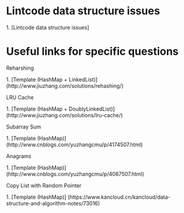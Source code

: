 # Lintcode data structure issues
<p>1. [Lintcode data structure issues]

# Useful links for specific questions
<p>Reharshing
<p>1. [Template (HashMap + LinkedList)] (http://www.jiuzhang.com/solutions/rehashing/)

<p>LRU Cache
<p>1. [Template (HashMap + DoublyLinkedList)] (http://www.jiuzhang.com/solutions/lru-cache/)

<p>Subarray Sum
<p>1. [Template (HashMap)] (http://www.cnblogs.com/yuzhangcmu/p/4174507.html)

<P>Anagrams
<p>1. [Template (HashMap)] (http://www.cnblogs.com/yuzhangcmu/p/4067507.html)

<p>Copy List with Random Pointer
<p>1. [Template (HashMap)] (https://www.kancloud.cn/kancloud/data-structure-and-algorithm-notes/73016)
